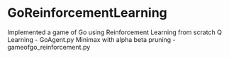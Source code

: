 # GoReinforcementLearning
Implemented a game of Go using Reinforcement Learning from scratch
Q Learning - GoAgent.py
Minimax with alpha beta pruning - gameofgo_reinforcement.py
